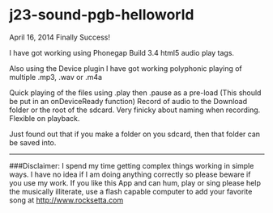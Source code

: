 j23-sound-pgb-helloworld
========================

April 16, 2014 Finally Success!




I have got working using Phonegap Build 3.4 html5 audio play tags.

Also using the Device plugin I have got working polyphonic playing of multiple .mp3, .wav or .m4a


Quick playing of the files using .play then .pause as a pre-load (This should be put in an onDeviceReady function)
Record of audio to the Download folder or the root of the sdcard. Very finicky about naming when recording. Flexible on playback. 

Just found out that if you make a folder on you sdcard, then that folder can be saved into.













************************************************************************************************************

###Disclaimer: I spend my time getting complex things working in simple ways. I have no idea if I am doing anything correctly so please beware if you use my work. If you like this App and can hum, play or sing please help the musically illiterate, use a flash capable computer to add your favorite song at http://www.rocksetta.com 



